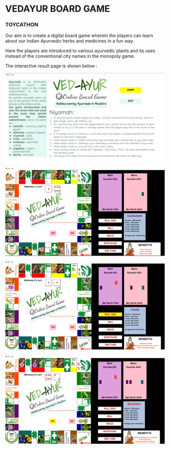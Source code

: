 # VEDAYUR BOARD GAME 
### TOYCATHON
Our aim is to create a digital board game wherein the players can learn about our Indian Ayurvedic herbs and medicines in a fun way.

Here the players are introduced to various ayurvedic plants and its uses instead of the conventional city names in the monopoly game.

The interactive result page is shown below :

![This is an image](https://github.com/Mahima-Anand/TOYCATHON---VEDAYUR-BOARD-GAME/blob/main/OUTPUT/TOY.png)

![This is an image](https://github.com/Mahima-Anand/TOYCATHON---VEDAYUR-BOARD-GAME/blob/main/OUTPUT/TOY1.png)

![This is an image](https://github.com/Mahima-Anand/TOYCATHON---VEDAYUR-BOARD-GAME/blob/main/OUTPUT/TOY2.png)

![This is an image](https://github.com/Mahima-Anand/TOYCATHON---VEDAYUR-BOARD-GAME/blob/main/OUTPUT/TOY3.png)

